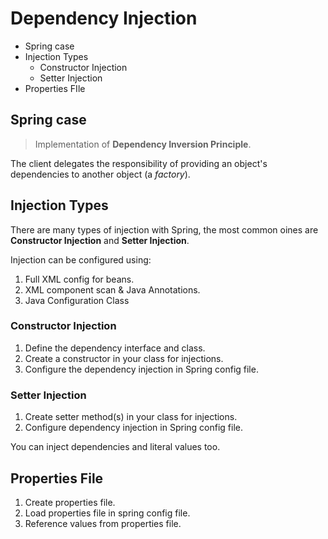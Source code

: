 # Dependency Injection

* Spring case
* Injection Types
  * Constructor Injection
  * Setter Injection
* Properties FIle

## Spring case

> Implementation of __Dependency Inversion Principle__.

The client delegates the responsibility of providing an object's dependencies to another object (a _factory_).

## Injection Types

There are many types of injection with Spring, the most common oines are __Constructor Injection__ and __Setter Injection__.

Injection can be configured using:

1. Full XML config for beans.
2. XML component scan & Java Annotations.
3. Java Configuration Class

### Constructor Injection

1. Define the dependency interface and class.
2. Create a constructor in your class for injections.
3. Configure the dependency injection in Spring config file.

### Setter Injection

1. Create setter method(s) in your class for injections.
2. Configure dependency injection in Spring config file.

You can inject dependencies and literal values too.

## Properties File

1. Create properties file.
2. Load properties file in spring config file.
3. Reference values from properties file.
